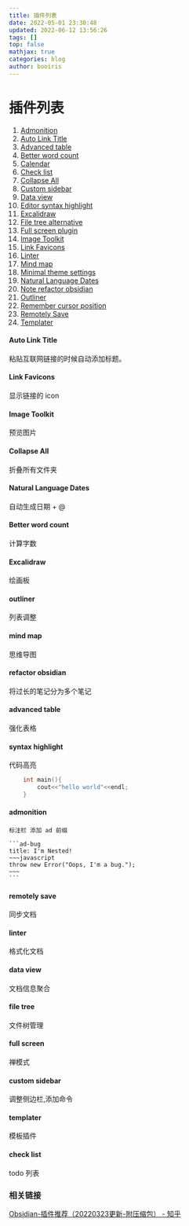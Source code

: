 ```yaml
---
title: 插件列表
date: 2022-05-01 23:30:48
updated: 2022-06-12 13:56:26
tags: []
top: false
mathjax: true
categories: blog
author: booiris
---
```


# 插件列表

1. [Admonition](obsidian://show-plugin?id=obsidian-admonition)
2. [Auto Link Title](obsidian://show-plugin?id=obsidian-auto-link-title)
3. [Advanced table](obsidian://show-plugin?id=table-editor-obsidian)
4. [Better word count](obsidian://show-plugin?id=better-word-count)
5. [Calendar](obsidian://show-plugin?id=calendar)
6. [Check list](obsidian://show-plugin?id=obsidian-checklist-plugin)
7. [Collapse All](obsidian://show-plugin?id=obsidian-collapse-all-plugin)
8. [Custom sidebar](obsidian://show-plugin?id=customizable-sidebar)
9. [Data view](obsidian://show-plugin?id=dataview)
10. [Editor syntax highlight](obsidian://show-plugin?id=cm-editor-syntax-highlight-obsidian)
11. [Excalidraw](obsidian://show-plugin?id=obsidian-excalidraw-plugin)
12. [File tree alternative](obsidian://show-plugin?id=file-tree-alternative)
13. [Full screen plugin](obsidian://show-plugin?id=obsidian-fullscreen-plugin)
14. [Image Toolkit](obsidian://show-plugin?id=obsidian-image-toolkit)
15. [Link Favicons](obsidian://show-plugin?id=link-favicon)
16. [Linter](obsidian://show-plugin?id=obsidian-linter)
17. [Mind map](obsidian://show-plugin?id=obsidian-mind-map)
18. [Minimal theme settings](obsidian://show-plugin?id=obsidian-minimal-settings)
19. [Natural Language Dates](obsidian://show-plugin?id=nldates-obsidian)
20. [Note refactor obsidian](obsidian://show-plugin?id=note-refactor-obsidian)
21. [Outliner](obsidian://show-plugin?id=obsidian-outliner)
22. [Remember cursor position](obsidian://show-plugin?id=remember-cursor-position)
23. [Remotely Save](obsidian://show-plugin?id=remotely-save)
24. [Templater](obsidian://show-plugin?id=templater-obsidian)

#### Auto Link Title

粘贴互联网链接的时候自动添加标题。

#### Link Favicons

显示链接的 icon

#### Image Toolkit

预览图片

#### Collapse All

折叠所有文件夹

#### Natural Language Dates

自动生成日期 + @

#### Better word count

计算字数

#### Excalidraw

绘画板

#### outliner

列表调整

#### mind map

思维导图

#### refactor obsidian

将过长的笔记分为多个笔记

#### advanced table

强化表格

#### syntax highlight

代码高亮

```cpp
	int main(){
		cout<<"hello world"<<endl;
	}
```

#### admonition

````ad-note
标注栏 添加 ad 前缀

```ad-bug
title: I'm Nested!
~~~javascript
throw new Error("Oops, I'm a bug.");
~~~
```
````

#### remotely save

同步文档

#### linter

格式化文档

#### data view

文档信息聚合

#### file tree

文件树管理

#### full screen

禅模式

#### custom sidebar

调整侧边栏,添加命令

#### templater

模板插件

#### check list

todo 列表

### 相关链接

[Obsidian-插件推荐（20220323更新-附压缩包） - 知乎](https://zhuanlan.zhihu.com/p/353449575)
